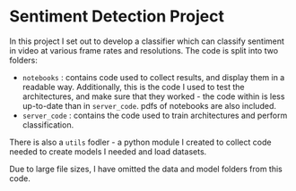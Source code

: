 # Sentiment Detection Project
In this project I set out to develop a classifier which can classify sentiment in video at various frame rates and resolutions.
The code is split into two folders:

- `notebooks` : contains code used to collect results, and display them in a readable way. Additionally, this is the code I used to test the architectures, and make sure that they worked - the code within is less up-to-date than in `server_code`. pdfs of notebooks are also included.
- `server_code` : contains the code used to train architectures and perform classification.

There is also a `utils` fodler - a python module I created to collect code needed to create models I needed and load datasets.

Due to large file sizes, I have omitted the data and model folders from this code.
